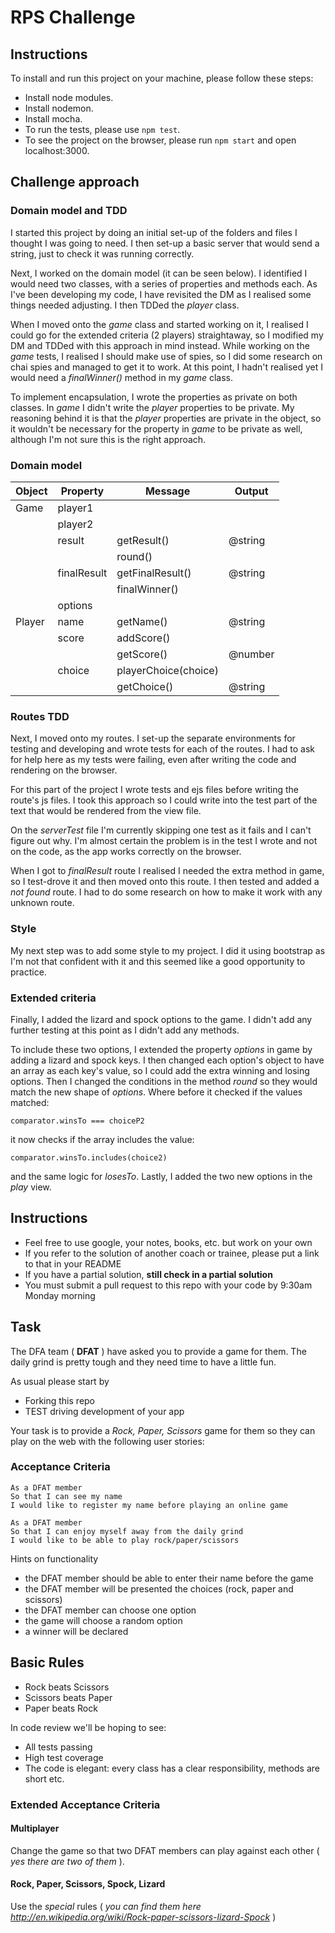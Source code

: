 # RPS Challenge

Instructions
-------
To install and run this project on your machine, please follow these steps:
* Install node modules.
* Install nodemon.
* Install mocha.
* To run the tests, please use `npm test`.
* To see the project on the browser, please run `npm start` and open localhost:3000.





Challenge approach
-------
### Domain model and TDD
I started this project by doing an initial set-up of the folders and files I thought I was going to need. 
I then set-up a basic server that would send a string, just to check it was running correctly. 

Next, I worked on the domain model (it can be seen below). I identified I would need two classes, with a series of properties and methods each. As I've been developing my code, I have revisited the DM as I realised some things needed adjusting. 
I then TDDed the _player_ class. 

When I moved onto the _game_ class and started working on it, I realised I could go for the extended criteria (2 players) straightaway, so I modified my DM and TDDed with this approach in mind instead. 
While working on the _game_ tests, I realised I should make use of spies, so I did some research on chai spies and managed to get it to work. At this point, I hadn't realised yet I would need a _finalWinner()_ method in my _game_ class. 

To implement encapsulation, I wrote the properties as private on both classes. In _game_ I didn't write the _player_ properties to be private. My reasoning behind it is that the _player_ properties are private in the object, so it wouldn't be necessary for the property in _game_ to be private as well, although I'm not sure this is the right approach. 

### Domain model

| Object | Property    | Message             | Output  |
| ------ | --------    | -------             | ------  |
| Game   | player1     |                     |         |
|        | player2     |                     |         |
|        | result      | getResult()         | @string |
|        |             | round()             |         | 
|        | finalResult | getFinalResult()    | @string |
|        |             | finalWinner()       |         |
|        | options     |                     |         |
| Player | name        | getName()           | @string |
|        | score       | addScore()          |         |
|        |             | getScore()          | @number |
|        | choice      | playerChoice(choice)|         |
|        |             | getChoice()         | @string |

### Routes TDD
Next, I moved onto my routes. I set-up the separate environments for testing and developing and wrote tests for each of the routes. I had to ask for help here as my tests were failing, even after writing the code and rendering on the browser. 

For this part of the project I wrote tests and ejs files before writing the route's js files. I took this approach so I could write into the test part of the text that would be rendered from the view file. 

On the _serverTest_ file I'm currently skipping one test as it fails and I can't figure out why. I'm almost certain the problem is in the test I wrote and not on the code, as the app works correctly on the browser. 

When I got to _finalResult_ route I realised I needed the extra method in game, so I test-drove it and then moved onto this route. 
I then tested and added a _not found_ route. I had to do some research on how to make it work with any unknown route. 

### Style
My next step was to add some style to my project. I did it using bootstrap as I'm not that confident with it and this seemed like a good opportunity to practice. 

### Extended criteria
Finally, I added the lizard and spock options to the game. I didn't add any further testing at this point as I didn't add any methods.

To include these two options, I extended the property _options_ in game by adding a lizard and spock keys. 
I then changed each option's object to have an array as each key's value, so I could add the extra winning and losing options. 
Then I changed the conditions in the method _round_ so they would match the new shape of _options_. Where before it checked if the values matched: 
```
comparator.winsTo === choiceP2
```
it now checks if the array includes the value:
```
comparator.winsTo.includes(choice2)
```
and the same logic for _losesTo_.
Lastly, I added the two new options in the _play_ view.

Instructions
-------

* Feel free to use google, your notes, books, etc. but work on your own
* If you refer to the solution of another coach or trainee, please put a link to that in your README
* If you have a partial solution, **still check in a partial solution**
* You must submit a pull request to this repo with your code by 9:30am Monday morning

Task
----

The DFA team ( **DFAT** ) have asked you to provide a game for them. The daily grind is pretty tough and they need time to have a little fun.

As usual please start by

* Forking this repo
* TEST driving development of your app

Your task is to provide a _Rock, Paper, Scissors_ game for them so they can play on the web with the following user stories:

### Acceptance Criteria
```
As a DFAT member
So that I can see my name
I would like to register my name before playing an online game

As a DFAT member
So that I can enjoy myself away from the daily grind
I would like to be able to play rock/paper/scissors
```

Hints on functionality

- the DFAT member should be able to enter their name before the game
- the DFAT member will be presented the choices (rock, paper and scissors)
- the DFAT member can choose one option
- the game will choose a random option
- a winner will be declared

## Basic Rules

- Rock beats Scissors
- Scissors beats Paper
- Paper beats Rock

In code review we'll be hoping to see:

* All tests passing
* High test coverage
* The code is elegant: every class has a clear responsibility, methods are short etc.

### Extended Acceptance Criteria

#### Multiplayer

Change the game so that two DFAT members can play against each other ( _yes there are two of them_ ).

#### Rock, Paper, Scissors, Spock, Lizard

Use the _special_ rules ( _you can find them here http://en.wikipedia.org/wiki/Rock-paper-scissors-lizard-Spock_ )

